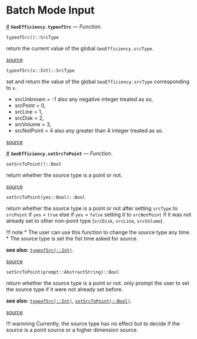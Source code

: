 
<a id='Batch-Mode-Input-1'></a>

# Batch Mode Input

<a id='GeoEfficiency.typeofSrc' href='#GeoEfficiency.typeofSrc'>#</a>
**`GeoEfficiency.typeofSrc`** &mdash; *Function*.



```
typeofSrc()::SrcType
```

return the current value of the global `GeoEfficiency.srcType`.


<a target='_blank' href='https://github.com/DrKrar/GeoEfficiency.jl/blob/e8925d8b7d972949bce978a3d769d7ab73a9ab38/src/Input_Batch.jl#L29-L35' class='documenter-source'>source</a><br>


```
typeofSrc(x::Int)::SrcType
```

set and return the value of the global `GeoEfficiency.srcType` corresponding to `x`.

  * srcUnknown = -1 also any negative integer treated as so,
  * srcPoint   = 0,
  * srcLine    = 1,
  * srcDisk    = 2,
  * srcVolume  = 3,
  * srcNotPoint = 4 also any greater than 4 integer treated as so.


<a target='_blank' href='https://github.com/DrKrar/GeoEfficiency.jl/blob/e8925d8b7d972949bce978a3d769d7ab73a9ab38/src/Input_Batch.jl#L38-L51' class='documenter-source'>source</a><br>

<a id='GeoEfficiency.setSrcToPoint' href='#GeoEfficiency.setSrcToPoint'>#</a>
**`GeoEfficiency.setSrcToPoint`** &mdash; *Function*.



```
setSrcToPoint()::Bool
```

return whether the source type is a point or not.


<a target='_blank' href='https://github.com/DrKrar/GeoEfficiency.jl/blob/e8925d8b7d972949bce978a3d769d7ab73a9ab38/src/Input_Batch.jl#L65-L70' class='documenter-source'>source</a><br>


```
setSrcToPoint(yes::Bool)::Bool
```

return whether the source type is a point or not after setting `srcType` to `srcPoint` if  `yes` = `true` else if `yes` = `false` setting it to `srcNotPoint` if it was not already  set to other non-point type (`srcDisk`, `srcLine`, `srcVolume`).

!!! note
      * The user can use this function to change the source type any time.
      * The source type is set the fist time asked for source.


**see also:** [`typeofSrc(::Int)`](Input_Batch.md#GeoEfficiency.typeofSrc).


<a target='_blank' href='https://github.com/DrKrar/GeoEfficiency.jl/blob/e8925d8b7d972949bce978a3d769d7ab73a9ab38/src/Input_Batch.jl#L73-L88' class='documenter-source'>source</a><br>


```
setSrcToPoint(prompt::AbstractString)::Bool
```

return whether the source type is a point or not. only prompt the user to set the source  type if it were not already set before. 

**see also:** [`typeofSrc(::Int)`](Input_Batch.md#GeoEfficiency.typeofSrc), [`setSrcToPoint(::Bool)`](Input_Batch.md#GeoEfficiency.setSrcToPoint).


<a target='_blank' href='https://github.com/DrKrar/GeoEfficiency.jl/blob/e8925d8b7d972949bce978a3d769d7ab73a9ab38/src/Input_Batch.jl#L100-L109' class='documenter-source'>source</a><br>


!!! warnning
    Currently, the source type has no effect but to decide if the source is a point source or a higher dimension source.


